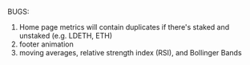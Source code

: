 BUGS:

1. Home page metrics will contain duplicates if there's staked and unstaked (e.g. LDETH, ETH)
2. footer animation
3. moving averages, relative strength index (RSI), and Bollinger Bands